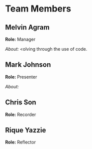 # Team Members

## Melvin Agram

**Role:** Manager

*About:* <olving through the use of code.


## Mark Johnson

**Role:** Presenter

*About:*
## Chris Son
**Role:** Recorder

## Rique Yazzie
**Role:** Reflector 
